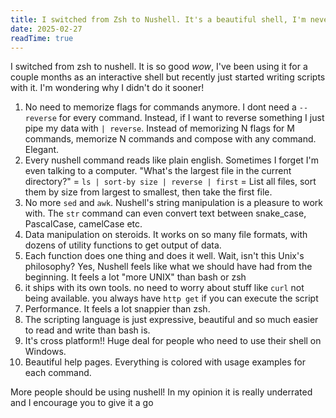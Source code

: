 ```yaml
---
title: I switched from Zsh to Nushell. It's a beautiful shell, I'm never going back!
date: 2025-02-27
readTime: true
---
```


I switched from zsh to nushell. It is so good _wow_, I've been using it for a couple months as an interactive shell but recently just started writing scripts with it. I'm wondering why I didn't do it sooner!

1. No need to memorize flags for commands anymore. I dont need a `--reverse` for every command. Instead, if I want to reverse something I just pipe my data with `| reverse`. Instead of memorizing N flags for M commands, memorize N commands and compose with any command. Elegant.
1. Every nushell command reads like plain english. Sometimes I forget I'm even talking to a computer. "What's the largest file in the current directory?" = `ls | sort-by size | reverse | first` = List all files, sort them by size from largest to smallest, then take the first file.
1. No more `sed` and `awk`. Nushell's string manipulation is a pleasure to work with. The `str` command can even convert text between snake_case, PascalCase, camelCase etc.
1. Data manipulation on steroids. It works on so many file formats, with dozens of utility functions to get output of data.
1. Each function does one thing and does it well. Wait, isn't this Unix's philosophy? Yes, Nushell feels like what we should have had from the beginning. It feels a lot "more UNIX" than bash or zsh
1. it ships with its own tools. no need to worry about stuff like `curl` not being available. you always have `http get` if you can execute the script
1. Performance. It feels a lot snappier than zsh.
1. The scripting language is just expressive, beautiful and so much easier to read and write than bash is.
1. It's cross platform!! Huge deal for people who need to use their shell on Windows.
1. Beautiful help pages. Everything is colored with usage examples for each command.

More people should be using nushell! In my opinion it is really underrated and I encourage you to give it a go
